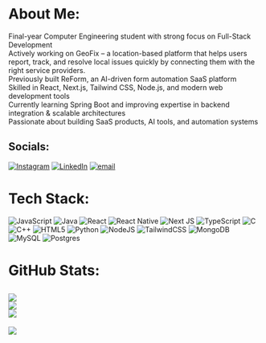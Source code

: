 # About Me:
Final-year Computer Engineering student with strong focus on Full-Stack Development<br> Actively working on GeoFix – a location-based platform that helps users report, track, and resolve local issues quickly by connecting them with the right service providers.<br> Previously built ReForm, an AI-driven form automation SaaS platform<br> Skilled in React, Next.js, Tailwind CSS, Node.js, and modern web development tools<br> Currently learning Spring Boot and improving expertise in backend integration & scalable architectures<br> Passionate about building SaaS products, AI tools, and automation systems


## Socials:
[![Instagram](https://img.shields.io/badge/Instagram-%23E4405F.svg?logo=Instagram&logoColor=white)](https://instagram.com/muthuvelan.02) [![LinkedIn](https://img.shields.io/badge/LinkedIn-%230077B5.svg?logo=linkedin&logoColor=white)](https://linkedin.com/in/muthuvelan-thangaiah) [![email](https://img.shields.io/badge/Email-D14836?logo=gmail&logoColor=white)](mailto:tmuthuvelan0201@gmail.com) 

# Tech Stack:
![JavaScript](https://img.shields.io/badge/javascript-%23323330.svg?style=for-the-badge&logo=javascript&logoColor=%23F7DF1E) ![Java](https://img.shields.io/badge/java-%23ED8B00.svg?style=for-the-badge&logo=openjdk&logoColor=white) ![React](https://img.shields.io/badge/react-%2320232a.svg?style=for-the-badge&logo=react&logoColor=%2361DAFB) ![React Native](https://img.shields.io/badge/react_native-%2320232a.svg?style=for-the-badge&logo=react&logoColor=%2361DAFB) ![Next JS](https://img.shields.io/badge/Next-black?style=for-the-badge&logo=next.js&logoColor=white) ![TypeScript](https://img.shields.io/badge/typescript-%23007ACC.svg?style=for-the-badge&logo=typescript&logoColor=white) ![C](https://img.shields.io/badge/c-%2300599C.svg?style=for-the-badge&logo=c&logoColor=white) ![C++](https://img.shields.io/badge/c++-%2300599C.svg?style=for-the-badge&logo=c%2B%2B&logoColor=white) ![HTML5](https://img.shields.io/badge/html5-%23E34F26.svg?style=for-the-badge&logo=html5&logoColor=white) ![Python](https://img.shields.io/badge/python-3670A0?style=for-the-badge&logo=python&logoColor=ffdd54) ![NodeJS](https://img.shields.io/badge/node.js-6DA55F?style=for-the-badge&logo=node.js&logoColor=white) ![TailwindCSS](https://img.shields.io/badge/tailwindcss-%2338B2AC.svg?style=for-the-badge&logo=tailwind-css&logoColor=white) ![MongoDB](https://img.shields.io/badge/MongoDB-%234ea94b.svg?style=for-the-badge&logo=mongodb&logoColor=white) ![MySQL](https://img.shields.io/badge/mysql-4479A1.svg?style=for-the-badge&logo=mysql&logoColor=white) ![Postgres](https://img.shields.io/badge/postgres-%23316192.svg?style=for-the-badge&logo=postgresql&logoColor=white)
# GitHub Stats:
![](https://github-readme-stats.vercel.app/api?username=Muthuvelan02&theme=github_dark_dimmed&hide_border=false&include_all_commits=true&count_private=true)<br/>
![](https://nirzak-streak-stats.vercel.app/?user=Muthuvelan02&theme=github_dark_dimmed&hide_border=false)<br/>
![](https://github-readme-stats.vercel.app/api/top-langs/?username=Muthuvelan02&theme=github_dark_dimmed&hide_border=false&include_all_commits=true&count_private=true&layout=compact)
---
[![](https://visitcount.itsvg.in/api?id=Muthuvelan02&icon=0&color=0)](https://visitcount.itsvg.in)

